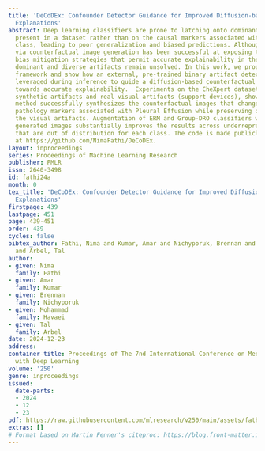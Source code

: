 ```yaml
---
title: 'DeCoDEx: Confounder Detector Guidance for Improved Diffusion-based Counterfactual
  Explanations'
abstract: Deep learning classifiers are prone to latching onto dominant confounders
  present in a dataset rather than on the causal markers associated with the target
  class, leading to poor generalization and biased predictions. Although explainability
  via counterfactual image generation has been successful at exposing the problem,
  bias mitigation strategies that permit accurate explainability in the presence of
  dominant and diverse artifacts remain unsolved. In this work, we propose the DeCoDEx
  framework and show how an external, pre-trained binary artifact detector can be
  leveraged during inference to guide a diffusion-based counterfactual image generator
  towards accurate explainability.  Experiments on the CheXpert dataset, using both
  synthetic artifacts and real visual artifacts (support devices), show that the proposed
  method successfully synthesizes the counterfactual images that change the causal
  pathology markers associated with Pleural Effusion while preserving or ignoring
  the visual artifacts. Augmentation of ERM and Group-DRO classifiers with the DeCoDEx
  generated images substantially improves the results across underrepresented groups
  that are out of distribution for each class. The code is made publicly available
  at https://github.com/NimaFathi/DeCoDEx.
layout: inproceedings
series: Proceedings of Machine Learning Research
publisher: PMLR
issn: 2640-3498
id: fathi24a
month: 0
tex_title: 'DeCoDEx: Confounder Detector Guidance for Improved Diffusion-based Counterfactual
  Explanations'
firstpage: 439
lastpage: 451
page: 439-451
order: 439
cycles: false
bibtex_author: Fathi, Nima and Kumar, Amar and Nichyporuk, Brennan and Havaei, Mohammad
  and Arbel, Tal
author:
- given: Nima
  family: Fathi
- given: Amar
  family: Kumar
- given: Brennan
  family: Nichyporuk
- given: Mohammad
  family: Havaei
- given: Tal
  family: Arbel
date: 2024-12-23
address:
container-title: Proceedings of The 7nd International Conference on Medical Imaging
  with Deep Learning
volume: '250'
genre: inproceedings
issued:
  date-parts:
  - 2024
  - 12
  - 23
pdf: https://raw.githubusercontent.com/mlresearch/v250/main/assets/fathi24a/fathi24a.pdf
extras: []
# Format based on Martin Fenner's citeproc: https://blog.front-matter.io/posts/citeproc-yaml-for-bibliographies/
---
```

